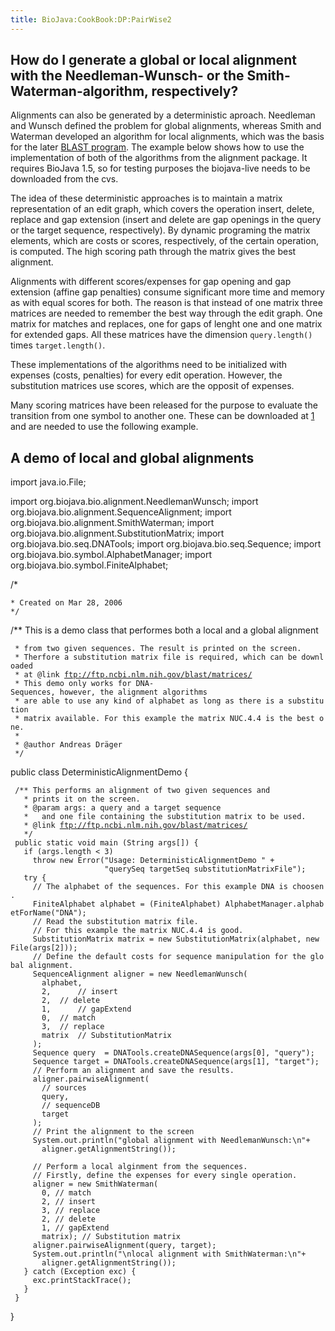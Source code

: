```yaml
---
title: BioJava:CookBook:DP:PairWise2
---
```


How do I generate a global or local alignment with the Needleman-Wunsch- or the Smith-Waterman-algorithm, respectively?
-----------------------------------------------------------------------------------------------------------------------

Alignments can also be generated by a deterministic aproach. Needleman
and Wunsch defined the problem for global alignments, whereas Smith and
Waterman developed an algorithm for local alignments, which was the
basis for the later [BLAST program](http://www.ncbi.nih.gov/BLAST/). The
example below shows how to use the implementation of both of the
algorithms from the alignment package. It requires BioJava 1.5, so for
testing purposes the biojava-live needs to be downloaded from the cvs.

The idea of these deterministic approaches is to maintain a matrix
representation of an edit graph, which covers the operation insert,
delete, replace and gap extension (insert and delete are gap openings in
the query or the target sequence, respectively). By dynamic programing
the matrix elements, which are costs or scores, respectively, of the
certain operation, is computed. The high scoring path through the matrix
gives the best alignment.

Alignments with different scores/expenses for gap opening and gap
extension (affine gap penalties) consume significant more time and
memory as with equal scores for both. The reason is that instead of one
matrix three matrices are needed to remember the best way through the
edit graph. One matrix for matches and replaces, one for gaps of lenght
one and one matrix for extended gaps. All these matrices have the
dimension `query.length()` times `target.length()`.

These implementations of the algorithms need to be initialized with
expenses (costs, penalties) for every edit operation. However, the
substitution matrices use scores, which are the opposit of expenses.

Many scoring matrices have been released for the purpose to evaluate the
transition from one symbol to another one. These can be downloaded at
[1](ftp://ftp.ncbi.nlm.nih.gov/blast/matrices/) and are needed to use
the following example.

A demo of local and global alignments
-------------------------------------

<java> import java.io.File;

import org.biojava.bio.alignment.NeedlemanWunsch; import
org.biojava.bio.alignment.SequenceAlignment; import
org.biojava.bio.alignment.SmithWaterman; import
org.biojava.bio.alignment.SubstitutionMatrix; import
org.biojava.bio.seq.DNATools; import org.biojava.bio.seq.Sequence;
import org.biojava.bio.symbol.AlphabetManager; import
org.biojava.bio.symbol.FiniteAlphabet;

/\*

`* Created on Mar 28, 2006`  
`*/`

/\*\* This is a demo class that performes both a local and a global
alignment

` * from two given sequences. The result is printed on the screen. `  
` * Therfore a substitution matrix file is required, which can be downloaded`  
` * at @link `[`ftp://ftp.ncbi.nlm.nih.gov/blast/matrices/`](ftp://ftp.ncbi.nlm.nih.gov/blast/matrices/)  
` * This demo only works for DNA-Sequences, however, the alignment algorithms`  
` * are able to use any kind of alphabet as long as there is a substitution`  
` * matrix available. For this example the matrix NUC.4.4 is the best one.`  
` *`  
` * @author Andreas Dräger`  
` */`

public class DeterministicAlignmentDemo {

` /** This performs an alignment of two given sequences and `  
`   * prints it on the screen.`  
`   * @param args: a query and a target sequence `  
`   *   and one file containing the substitution matrix to be used.`  
`   * @link `[`ftp://ftp.ncbi.nlm.nih.gov/blast/matrices/`](ftp://ftp.ncbi.nlm.nih.gov/blast/matrices/)  
`   */`  
` public static void main (String args[]) {`  
`   if (args.length < 3)`  
`     throw new Error("Usage: DeterministicAlignmentDemo " +`  
`                     "querySeq targetSeq substitutionMatrixFile");`  
`   try {`  
`     // The alphabet of the sequences. For this example DNA is choosen.`  
`     FiniteAlphabet alphabet = (FiniteAlphabet) AlphabetManager.alphabetForName("DNA");`  
`     // Read the substitution matrix file. `  
`     // For this example the matrix NUC.4.4 is good.`  
`     SubstitutionMatrix matrix = new SubstitutionMatrix(alphabet, new File(args[2]));`  
`     // Define the default costs for sequence manipulation for the global alignment.`  
`     SequenceAlignment aligner = new NeedlemanWunsch( `  
`       alphabet, `  
`       2,      // insert`  
`       2,  // delete`  
`       1,      // gapExtend`  
`       0,  // match`  
`       3,  // replace`  
`       matrix  // SubstitutionMatrix`  
`     );`  
`     Sequence query  = DNATools.createDNASequence(args[0], "query");`  
`     Sequence target = DNATools.createDNASequence(args[1], "target");`  
`     // Perform an alignment and save the results.`  
`     aligner.pairwiseAlignment(`  
`       // sources`  
`       query, `  
`       // sequenceDB`  
`       target`  
`     );`  
`     // Print the alignment to the screen`  
`     System.out.println("global alignment with NeedlemanWunsch:\n"+`  
`       aligner.getAlignmentString());    `  
`     `  
`     // Perform a local alginment from the sequences. `  
`     // Firstly, define the expenses for every single operation.`  
`     aligner = new SmithWaterman(`  
`       0, // match`  
`       2, // insert`  
`       3, // replace `  
`       2, // delete`  
`       1, // gapExtend`  
`       matrix); // Substitution matrix`  
`     aligner.pairwiseAlignment(query, target);`  
`     System.out.println("\nlocal alignment with SmithWaterman:\n"+`  
`       aligner.getAlignmentString());`  
`   } catch (Exception exc) {`  
`     exc.printStackTrace();`  
`   }`  
` }`

} </java>

